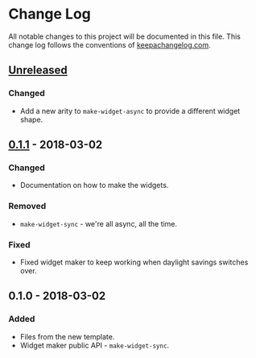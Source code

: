 # Change Log
All notable changes to this project will be documented in this file. This change log follows the conventions of [keepachangelog.com](http://keepachangelog.com/).

## [Unreleased]
### Changed
- Add a new arity to `make-widget-async` to provide a different widget shape.

## [0.1.1] - 2018-03-02
### Changed
- Documentation on how to make the widgets.

### Removed
- `make-widget-sync` - we're all async, all the time.

### Fixed
- Fixed widget maker to keep working when daylight savings switches over.

## 0.1.0 - 2018-03-02
### Added
- Files from the new template.
- Widget maker public API - `make-widget-sync`.

[Unreleased]: https://github.com/your-name/tut/compare/0.1.1...HEAD
[0.1.1]: https://github.com/your-name/tut/compare/0.1.0...0.1.1
